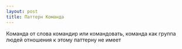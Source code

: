 ```yaml
---
layout: post
title: Паттерн Команда
---
```


Команда от слова командир или командовать, команда как группа людей отношения к этому паттерну не имеет
















